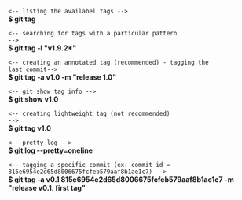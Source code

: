 <code><-- listing the availabel tags --></code><br>
<strong>$ git tag</strong></br>

<code><-- searching for tags with a particular pattern --></code><br>
<strong>$ git tag -l "v1.9.2*"</strong></br>

<code><-- creating an annotated tag (recommended) - tagging the last commit--></code><br>
<strong>$ git tag -a v1.0 -m "release 1.0"</strong></br>

<code><-- git show tag info --></code><br>
<strong>$ git show v1.0</strong></br>

<code><-- creating lightweight tag (not recommended) --></code><br>
<strong>$ git tag v1.0</strong></br>

<code><-- pretty log --></code><br>
<strong>$ git log --pretty=oneline</strong></br>

<code><-- tagging a specific commit (ex: commit id = 815e6954e2d65d8006675fcfeb579aaf8b1ae1c7) --></code><br>
<strong>$ git tag -a v0.1 815e6954e2d65d8006675fcfeb579aaf8b1ae1c7 -m "release v0.1. first tag"</strong></br>
